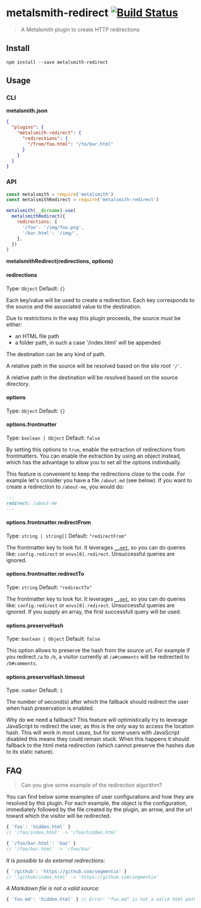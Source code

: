 # metalsmith-redirect [![Build Status](https://travis-ci.org/aymericbeaumet/metalsmith-redirect.svg?branch=master)](https://travis-ci.org/aymericbeaumet/metalsmith-redirect)

> A Metalsmith plugin to create HTTP redirections

## Install

```shell
npm install --save metalsmith-redirect
```

## Usage

### CLI

**metalsmith.json**

```json
{
  "plugins": {
    "metalsmith-redirect": {
      "redirections": {
        "/from/foo.html": "/to/bar.html"
      }
    }
  }
}
```

### API

```javascript
const metalsmith = require('metalsmith')
const metalsmithRedirect = require('metalsmith-redirect')

metalsmith(__dirname).use(
  metalsmithRedirect({
    redirections: {
      '/foo': '/img/foo.png',
      '/bar.html': '/img/',
    },
  })
)
```

**metalsmithRedirect(redirections, options)**

#### redirections

Type: `Object`
Default: `{}`

Each key/value will be used to create a redirection. Each key corresponds to
the source and the associated value to the destination.

Due to restrictions in the way this plugin proceeds, the source must be either:

- an HTML file path
- a folder path, in such a case '/index.html' will be appended

The destination can be any kind of path.

A relative path in the source will be resolved based on the site root `'/'`.

A relative path in the destination will be resolved based on the source directory.

#### options

Type: `Object`
Default: `{}`

#### options.frontmatter

Type: `boolean | Object`
Default: `false`

By setting this options to `true`, enable the extraction of redirections from
frontmatters. You can enable the extraction by using an object instead, which
has the advantage to allow you to set all the options individually.

This feature is convenient to keep the redirections close to
the code. For example let's consider you have a file `/about.md` (see
below). If you want to create a redirection to `/about-me`, you would do:

```markdown
---
redirect: /about-me
---
```

#### options.frontmatter.redirectFrom

Type: `string | string[]`
Default: `"redirectFrom"`

The frontmatter key to look for. It leverages
[`_.get`](https://lodash.com/docs#get), so you can do queries like:
`config.redirect` or `envs[0].redirect`. Unsuccessful queries are ignored.

#### options.frontmatter.redirectTo

Type: `string`
Default: `"redirectTo"`

The frontmatter key to look for. It leverages
[`_.get`](https://lodash.com/docs#get), so you can do queries like:
`config.redirect` or `envs[0].redirect`. Unsuccessful queries are ignored.
If you supply an array, the first successfull query will be used.

#### options.preserveHash

Type: `boolean | Object`
Default: `false`

This option allows to preserve the hash from the source url. For example if
you redirect `/a` to `/b`, a visitor currently at `/a#comments` will be
redirected to `/b#comments`.

#### options.preserveHash.timeout

Type: `number`
Default: `1`

The number of second(s) after which the fallback should redirect the user
when hash preservation is enabled.

Why do we need a fallback? This feature will optimistically try to leverage
JavaScript to redirect the user, as this is the only way to access the
location hash. This will work in most cases, but for some users with
JavaScript disabled this means they could remain stuck. When this happens it
should fallback to the html meta redirection (which cannot preserve the
hashes due to its static nature).

## FAQ

> Can you give some example of the redirection algorithm?

You can find below some examples of user configurations and how they are
resolved by this plugin. For each example, the object is the configuration,
immediately followed by the file created by the plugin, an arrow, and the url
toward which the visitor will be redirected.

```javascript
{ 'foo': 'hidden.html' }
// '/foo/index.html' -> '/foo/hidden.html'
```

```javascript
{ '/foo/bar.html': 'baz' }
// '/foo/bar.html' -> '/foo/baz'
```

_It is possible to do external redirections:_

```javascript
{ '/github': 'https://github.com/segmentio' }
// '/github/index.html' -> 'https://github.com/segmentio'
```

_A Markdown file is not a valid source:_

```javascript
{ 'foo.md': 'hidden.html' } // Error: "foo.md" is not a valid html path
```

